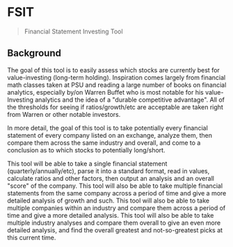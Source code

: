 # FSIT
> Financial Statement Investing Tool

## Background
The goal of this tool is to easily assess which stocks are currently best for value-investing (long-term
holding).  Inspiration comes largely from financial math classes taken at PSU and reading a large number of
books on financial analytics, especially by/on Warren Buffet who is most notable for his value-Investing
analytics and the idea of a "durable competitive advantage".  All of the thresholds for seeing if
ratios/growth/etc are acceptable are taken right from Warren or other notable investors.

In more detail, the goal of this tool is to take potentially every financial statement of every company listed
on an exchange, analyze them, then compare them across the same industry and overall, and come to a
conclusion as to which stocks to potentially long/short.

This tool will be able to take a single financial statement (quarterly/annually/etc), parse it into a standard
format, read in values, calculate ratios and other factors, then output an analysis and an overall "score" of
the company.  This tool will also be able to take multiple financial statements from the same company across
a period of time and give a more detailed analysis of growth and such.  This tool will also be able to take
multiple companies within an industry and compare them across a period of time and give a more detailed
analysis.  This tool will also be able to take multiple industry analyses and compare them overall to give an
even more detailed analysis, and find the overall greatest and not-so-greatest picks at this current time.
